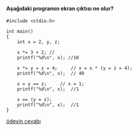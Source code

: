 #### Aşağıdaki programın ekran çıktısı ne olur?


```
#include <stdio.h>

int main()
{
	int x = 2, y, z;

	x *= 3 + 2; //
	printf("%d\n", x); //10

	x *= y = z = 4;		// x = x * (y = z = 4);
	printf("%d\n", x);	// 40

	x = y == z;		// x = 1;
	printf("%d\n", x);	//1

	x == (y = z);
	printf("%d\n", x);	//1
}
```

[ödevin cevabı](https://vimeo.com/363323022)
